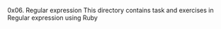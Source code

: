 0x06. Regular expression
This directory contains task and exercises in Regular expression using Ruby
